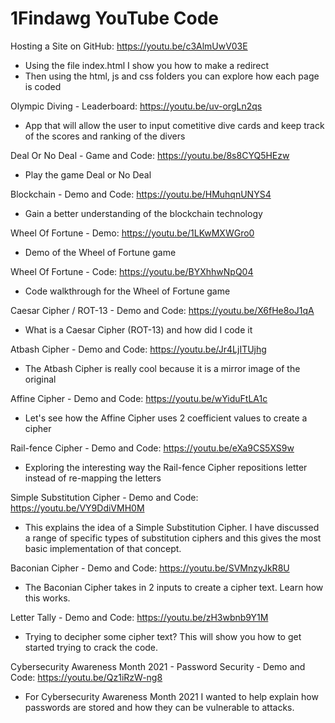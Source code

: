 # 1Findawg YouTube Code
Hosting a Site on GitHub: https://youtu.be/c3AlmUwV03E
  - Using the file index.html I show you how to make a redirect
  - Then using the html, js and css folders you can explore how each page is coded

Olympic Diving - Leaderboard: https://youtu.be/uv-orgLn2qs
  - App that will allow the user to input cometitive dive cards and keep track of the scores and ranking of the divers


Deal Or No Deal - Game and Code: https://youtu.be/8s8CYQ5HEzw
  - Play the game Deal or No Deal

Blockchain - Demo and Code: https://youtu.be/HMuhqnUNYS4
  - Gain a better understanding of the blockchain technology

Wheel Of Fortune - Demo: https://youtu.be/1LKwMXWGro0
  - Demo of the Wheel of Fortune game

Wheel Of Fortune - Code: https://youtu.be/BYXhhwNpQ04
  - Code walkthrough for the Wheel of Fortune game

Caesar Cipher / ROT-13 - Demo and Code: https://youtu.be/X6fHe8oJ1qA
  - What is a Caesar Cipher (ROT-13) and how did I code it

Atbash Cipher - Demo and Code: https://youtu.be/Jr4LjITUjhg
  - The Atbash Cipher is really cool because it is a mirror image of the original 

Affine Cipher - Demo and Code: https://youtu.be/wYiduFtLA1c
  - Let's see how the Affine Cipher uses 2 coefficient values to create a cipher

Rail-fence Cipher - Demo and Code: https://youtu.be/eXa9CS5XS9w
  - Exploring the interesting way the Rail-fence Cipher repositions letter instead of re-mapping the letters

Simple Substitution Cipher - Demo and Code: https://youtu.be/VY9DdiVMH0M
  - This explains the idea of a Simple Substitution Cipher. I have discussed a range of specific types of substitution ciphers and this gives the most basic implementation of that concept.

Baconian Cipher - Demo and Code: https://youtu.be/SVMnzyJkR8U
  - The Baconian Cipher takes in 2 inputs to create a cipher text. Learn how this works.

Letter Tally - Demo and Code: https://youtu.be/zH3wbnb9Y1M
  - Trying to decipher some cipher text? This will show you how to get started trying to crack the code.

Cybersecurity Awareness Month 2021 - Password Security - Demo and Code: https://youtu.be/Qz1iRzW-ng8
  - For Cybersecurity Awareness Month 2021 I wanted to help explain how passwords are stored and how they can be vulnerable to attacks.

